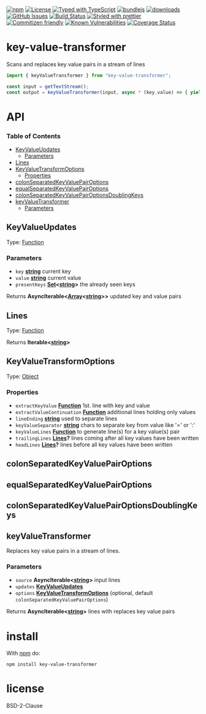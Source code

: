 [![npm](https://img.shields.io/npm/v/key-value-transformer.svg)](https://www.npmjs.com/package/key-value-transformer)
[![License](https://img.shields.io/badge/License-BSD%203--Clause-blue.svg)](https://opensource.org/licenses/BSD-3-Clause)
[![Typed with TypeScript](https://flat.badgen.net/badge/icon/Typed?icon=typescript\&label\&labelColor=blue\&color=555555)](https://typescriptlang.org)
[![bundlejs](https://deno.bundlejs.com/?q=key-value-transformer\&badge=detailed)](https://bundlejs.com/?q=key-value-transformer)
[![downloads](http://img.shields.io/npm/dm/key-value-transformer.svg?style=flat-square)](https://npmjs.org/package/key-value-transformer)
[![GitHub Issues](https://img.shields.io/github/issues/arlac77/key-value-transformer.svg?style=flat-square)](https://github.com/arlac77/key-value-transformer/issues)
[![Build Status](https://img.shields.io/endpoint.svg?url=https%3A%2F%2Factions-badge.atrox.dev%2Farlac77%2Fkey-value-transformer%2Fbadge\&style=flat)](https://actions-badge.atrox.dev/arlac77/key-value-transformer/goto)
[![Styled with prettier](https://img.shields.io/badge/styled_with-prettier-ff69b4.svg)](https://github.com/prettier/prettier)
[![Commitizen friendly](https://img.shields.io/badge/commitizen-friendly-brightgreen.svg)](http://commitizen.github.io/cz-cli/)
[![Known Vulnerabilities](https://snyk.io/test/github/arlac77/key-value-transformer/badge.svg)](https://snyk.io/test/github/arlac77/key-value-transformer)
[![Coverage Status](https://coveralls.io/repos/arlac77/key-value-transformer/badge.svg)](https://coveralls.io/github/arlac77/key-value-transformer)

# key-value-transformer

Scans and replaces key value pairs in a stream of lines

```js
import { keyValueTransformer } from "key-value-transformer";

const input = getTextStream();
const output = keyValueTransformer(input, async * (key,value) => { yield [key, "newValue" ];})

```

# API

<!-- Generated by documentation.js. Update this documentation by updating the source code. -->

### Table of Contents

*   [KeyValueUpdates](#keyvalueupdates)
    *   [Parameters](#parameters)
*   [Lines](#lines)
*   [KeyValueTransformOptions](#keyvaluetransformoptions)
    *   [Properties](#properties)
*   [colonSeparatedKeyValuePairOptions](#colonseparatedkeyvaluepairoptions)
*   [equalSeparatedKeyValuePairOptions](#equalseparatedkeyvaluepairoptions)
*   [colonSeparatedKeyValuePairOptionsDoublingKeys](#colonseparatedkeyvaluepairoptionsdoublingkeys)
*   [keyValueTransformer](#keyvaluetransformer)
    *   [Parameters](#parameters-1)

## KeyValueUpdates

Type: [Function](https://developer.mozilla.org/docs/Web/JavaScript/Reference/Statements/function)

### Parameters

*   `key` **[string](https://developer.mozilla.org/docs/Web/JavaScript/Reference/Global_Objects/String)** current key
*   `value` **[string](https://developer.mozilla.org/docs/Web/JavaScript/Reference/Global_Objects/String)** current value
*   `presentKeys` **[Set](https://developer.mozilla.org/docs/Web/JavaScript/Reference/Global_Objects/Set)<[string](https://developer.mozilla.org/docs/Web/JavaScript/Reference/Global_Objects/String)>** the already seen keys

Returns **AsyncIterable<[Array](https://developer.mozilla.org/docs/Web/JavaScript/Reference/Global_Objects/Array)<[string](https://developer.mozilla.org/docs/Web/JavaScript/Reference/Global_Objects/String)>>** updated key and value pairs

## Lines

Type: [Function](https://developer.mozilla.org/docs/Web/JavaScript/Reference/Statements/function)

Returns **Iterable<[string](https://developer.mozilla.org/docs/Web/JavaScript/Reference/Global_Objects/String)>**&#x20;

## KeyValueTransformOptions

Type: [Object](https://developer.mozilla.org/docs/Web/JavaScript/Reference/Global_Objects/Object)

### Properties

*   `extractKeyValue` **[Function](https://developer.mozilla.org/docs/Web/JavaScript/Reference/Statements/function)** 1st. line with key and value
*   `extractValueContinuation` **[Function](https://developer.mozilla.org/docs/Web/JavaScript/Reference/Statements/function)** additional lines holding only values
*   `lineEnding` **[string](https://developer.mozilla.org/docs/Web/JavaScript/Reference/Global_Objects/String)** used to separate lines
*   `keyValueSeparator` **[string](https://developer.mozilla.org/docs/Web/JavaScript/Reference/Global_Objects/String)** chars to separate key from value like '=' or ':'
*   `keyValueLines` **[Function](https://developer.mozilla.org/docs/Web/JavaScript/Reference/Statements/function)** to generate line(s) for a key value(s) pair
*   `trailingLines` **[Lines](#lines)?** lines coming after all key values have been written
*   `headLines` **[Lines](#lines)?** lines before all key values have been written

## colonSeparatedKeyValuePairOptions

## equalSeparatedKeyValuePairOptions

## colonSeparatedKeyValuePairOptionsDoublingKeys

## keyValueTransformer

Replaces key value pairs in a stream of lines.

### Parameters

*   `source` **AsyncIterable<[string](https://developer.mozilla.org/docs/Web/JavaScript/Reference/Global_Objects/String)>** input lines
*   `updates` **[KeyValueUpdates](#keyvalueupdates)**&#x20;
*   `options` **[KeyValueTransformOptions](#keyvaluetransformoptions)**  (optional, default `colonSeparatedKeyValuePairOptions`)

Returns **AsyncIterable<[string](https://developer.mozilla.org/docs/Web/JavaScript/Reference/Global_Objects/String)>** lines with replaces key value pairs

# install

With [npm](http://npmjs.org) do:

```shell
npm install key-value-transformer
```

# license

BSD-2-Clause
